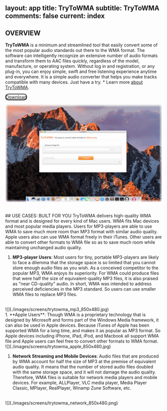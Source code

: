 layout: app
title: TryToWMA
subtitle: TryToWMA
comments: false
current: index
---


## OVERVIEW


**TryToWMA** is a minimum and streamlined tool that easily convert some of the most popular audio standards out there to the WMA format. The software can intelligently recognize an extensive number of audio formats and transform them to AAC files quickly, regardless of the model, manufacture, or operating system. Without log in and registration, or any plug-in, you can enjoy simple, swift and free listening experience anytime and everywhere. It is a simple audio converter that helps you make tracks compatible with many devices. Just have a try.
* 
Learn more [about TryToWMA](./features.html).

<a href="./download.html"><span class="cls-banner-start-link" style="border: 2px solid; border-radius: 25px;"><i class="fa fa-download fa-3x" aria-hidden="true"></i> <span> Download </span></span></a>
<br>

![](./images/screens/trytowma_screen_1_1440x900.png)


<br>
## USE CASES: BUILT FOR YOU
TryToWMA delivers high-quality WMA format and is designed for every kind of Mac users. WMA fits Mac devices and most popular media players. Users for MP3-players are able to use WMA to save much more room than MP3 format with similar audio quality. Apple users also can use WMA format freely in their iTunes. Other users are able to convert other formats to WMA file so as to save much room while maintaining unchanged audio quality. 

1. **MP3-player Users**: Most users for tiny, portable MP3-players are likely to face a dilemma that the storage space is so limited that you cannot store enough audio files as you wish. As a conceived competitor to the popular MP3, WMA enjoys its superiority. For WMA could produce files that were half the size of equivalent-quality MP3 files, it is also praised as "near CD-quality" audio. In short, WMA was intended to address perceived deficiencies in the MP3 standard. So users can use smaller WMA files to replace MP3 files.
<br>
![](./images/screens/trytowma_mp3_850x480.jpg)
<br>
1. **Apple Users**: Though WMA is a proprietary technology that is designed by Microsoft and forms part of the Windows Media framework, it can also be used in Apple devices. Because iTunes of Apple has been supported WMA for a long time, and makes it as popular as MP3 format. So Apple devices including iPhone, iPad, iPod, and Macbook all support WMA file and Apple users can feel free to convert other formats to WMA format.
<br>
![](./images/screens/trytowma_apple_850x480.jpg)
<br>

1. **Network Streaming and Mobile Devices**: Audio files that are produced by WMA account for half the size of MP3 at the premise of equivalent audio quality. It means that the number of stored audio files doubled with the same storage space, and it will not damage the audio quality. Therefore, WMA files is suitable for network media players and mobile devices. For example, ALLPlayer, VLC media player, Media Player Classic, MPlayer, RealPlayer, Winamp Zune Software, etc. <br>
<br>
![](./images/screens/trytowma_network_850x480.png)
<br>
